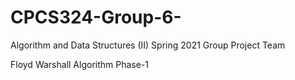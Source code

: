 # CPCS324-Group-6-
Algorithm and Data Structures (II) Spring 2021 Group Project Team

Floyd Warshall Algorithm
Phase-1
